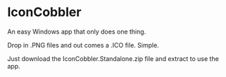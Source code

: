 # IconCobbler
An easy Windows app that only does one thing.

Drop in .PNG files and out comes a .ICO file. Simple.

Just download the IconCobbler.Standalone.zip file and extract to use the app.